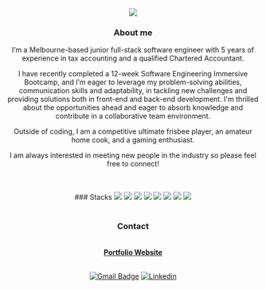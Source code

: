 <div align=center>

<img src="https://capsule-render.vercel.app/api?type=waving&color=094859&&height=250&section=header&text=Christian%20Leong's&fontSize=70&animation=fadeIn&fontColor=FFFFFF&desc=Projects%20%20&descSize=25&descAlign=65&descAlignY=52&fontAlignY=35"/>

### About me
I’m a Melbourne-based junior full-stack software engineer with 5 years of experience in tax accounting and a qualified Chartered Accountant.

I have recently completed a 12-week Software Engineering Immersive Bootcamp, and I’m eager to leverage my problem-solving abilities, communication skills and adaptability, in tackling new challenges and providing solutions both in front-end and back-end development. I'm thrilled about the opportunities ahead and eager to absorb knowledge and contribute in a collaborative team environment.

Outside of coding, I am a competitive ultimate frisbee player, an amateur home cook, and a gaming enthusiast.

I am always interested in meeting new people in the industry so please feel free to connect!

<br>
<br>
### Stacks
<img src="https://img.shields.io/badge/html5-E34F26?style=for-the-badge&logo=html5&logoColor=white">
<img src="https://img.shields.io/badge/css-1572B6?style=for-the-badge&logo=css3&logoColor=white">
<img src="https://img.shields.io/badge/javascript-F7DF1E?style=for-the-badge&logo=javascript&logoColor=black">
<img src="https://img.shields.io/badge/react-61DAFB?style=for-the-badge&logo=react&logoColor=black">
<!--   <img src="https://img.shields.io/badge/redux-764ABC?style=for-the-badge&logo=redux&logoColor=white"> -->
<!--   <img src="https://img.shields.io/badge/typescript-3178C6?style=for-the-badge&logo=typescript&logoColor=white"> -->
<img src="https://img.shields.io/badge/node.js-339933?style=for-the-badge&logo=Node.js&logoColor=white">
<img src="https://img.shields.io/badge/express-000000?style=for-the-badge&logo=express&logoColor=white">
<!-- <img src="https://img.shields.io/badge/mongoDB-47A248?style=for-the-badge&logo=MongoDB&logoColor=white"> -->
<!-- <img src="https://img.shields.io/badge/sass-CC6699?style=for-the-badge&logo=sass&logoColor=white"> -->
<!-- <img src="https://img.shields.io/badge/PostCSS-DD3A0A?style=for-the-badge&logo=postcss&logoColor=white">   -->
<img src="https://img.shields.io/badge/tailwind-06B6D4?style=for-the-badge&logo=tailwindcss&logoColor=white">
<!-- <img src="https://img.shields.io/badge/bootstrap-7952B3?style=for-the-badge&logo=bootstrap&logoColor=white"> -->
<img src="https://img.shields.io/badge/git-F05032?style=for-the-badge&logo=git&logoColor=white">
<!-- <img src="https://img.shields.io/badge/nextjs-000000?style=for-the-badge&logo=next.js&logoColor=white"> -->
<!--   <img src="https://img.shields.io/badge/jest-C21325?style=for-the-badge&logo=jest&logoColor=white"> -->
  <br><br>

  ### Contact
  <br/>
  <strong><a href="https://christianleong.surge.sh/">Portfolio Website</a></strong>
  <br/>
  <br/>
  
[![Gmail Badge](https://img.shields.io/badge/Gmail-5F939A?style=flat&logo=Gmail&logoColor=white&link=mailto:christianleong@gmail.com)](mailto:christianleong@gmail.com)
[![Linkedin](http://img.shields.io/badge/linkedin-0A66C2?style=flat&logo=linkedin&link=https://learngoeson.tistory.com/)](https://www.linkedin.com/in/christianleong/)

</div>
